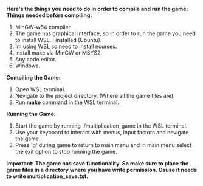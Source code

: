 **Here's the things you need to do in order to compile and run the game:**
**Things needed before compiling:**
1. MinGW-w64 compiler.
2. The game has graphical interface, so in order to run the game you need to install WSL. I installed (Ubuntu).
3. Im using WSL so need to install ncurses.
4. Install make via MinGW or MSYS2.
5. Any code editor.
6. Windows.

**Compiling the Game:**
1. Open WSL terminal.
2. Nevigate to the project directory. (Where all the game files are).
3. Run **make** command in the WSL terminal.

**Running the Game:**
1. Start the game by running ./multiplication_game in the WSL terminal.
2. Use your keyboard to interact with menus, input factors and nevigate the game.
3. Press 'q' during game to return to main menu and in main menu select the exit option to stop running the game.

**Important:**
**The game has save functionality. So make sure to place the game files in a directory where you have write permission. Cause it needs to write multiplication_save.txt.**
   
